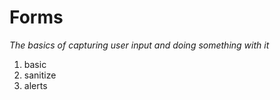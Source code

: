 # Forms

_The basics of capturing user input and doing something with it_

1. basic
2. sanitize
3. alerts
